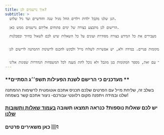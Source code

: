 ```yaml
---
title: איך נרשמים לגן?
subtitle: >
  הגן שלנו מקבל ילדות וילדים החל מגיל שנה וחודשיים ועד גיל שלוש. 

  הרישום לגן מתבצע בצורה של ימים פתוחים אליהם נרשמים ממש כאן. 

  שלחו לנו את הפרטים שלכם המתינו לאישור במייל שהפרטים התקבלו (זה מייל אוטומטי, אל תבהלו- זה מגיע אלינו ישירות). בסביבות חודש ינואר אנחנו מתחילים להזמין לימים הפתוחים לפי סדר ההמתנה של הפונים ופרמטרים משתנים נוספים כמו גיל ומגדר. בימים אלה אנחנו עורכים סיורים בגן, מעבירים את כל המידע בצורה מסודרת ועונים על כל השאלות שיש לכם לשאול בחיוך ובסבלנות. 


  לגבי רישום במהלך השנה (למי שרוצים להרשם אחרי חודש ספטמבר), אפשר להתקשר ולבדוק מולנו אם יש מקומות פנויים. במידה ולא, יש אפשרות לשלוח מייל ולבקש להכנס לרשימת ההמתנה לרישום לגן.


  אנחנו מבינים כי כל ילד וילדה הם עולם ומלואו ומנסים לתת מענה ראוי ואיכותי לכם המשפחות, יחד עם זאת, מספר המקומות בגן מוגבל ולא נוכל לתת מענה לכל המשפחות הנהדרות שפונות אלינו.
---
```

### \*\*מעדכנים כי הרישם לשנת הפעילות תשפ׳׳ג הסתיים \*\*

בשלב זה, שליחת מייל עם הפרטים שלכם תכניס אתכם אוטומטית לרשימות ההמתנה שלנו ובמידה ויתפנה מקום רלוונטי עבורכם- ניצור אתכם קשר בשמחה! 

### יש לכם שאלות נוספות? כנראה תמצאו תשובה [בעמוד שאלות ותשובות שלנו](/faq)

### כאן משאירים פרטים 👇🏼